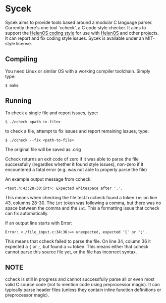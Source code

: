 Sycek
=====

Sycek aims to provide tools based around a modular C language parser.
Currently there's one tool 'ccheck', a C code style checker. It aims
to support the [HelenOS coding style][1] for use with [HelenOS][2]
and other projects. It can report and fix coding style issues.
Sycek is available under an MIT-style license.


Compiling
---------
You need Linux or similar OS with a working compiler toolchain.
Simply type:

    $ make


Running
-------
To check a single file and report issues, type:

    $ ./ccheck <path-to-file>

to check a file, attempt to fix issues and report remaining issues, type:

    $ ./ccheck --fix <path-to-file>

The original file will be saved as <path-to-file>.orig

Ccheck returns an exit code of zero if it was able to parse the file
successfully (regardles whether it found style issues), non-zero
if it encountered a fatal error (e.g. was not able to properly parse the file)

An example output message from ccheck:

    <test.h:43:28-30:int>: Expected whitespace after ','.

This means when checking the file test.h ccheck found a token `int` on line
43, columns 28-30. The `int` token was following a comma, but there was
no space between the comma and the `int`.  This a formatting issue that
ccheck can fix automatically.

If an output line starts with Error:

    Error: <./file_input.c:34:36:=> unexpected, expected '{' or ';'.

This means that ccheck failed to parse the file. On line 34, column 36
it expected a `{` or `;`, but found a `<=` token. This means either
that ccheck cannot parse this source file yet, or the file has incorrect
syntax.

NOTE
----
ccheck is still in progress and cannot successfully parse all or even most
valid C source code (not to mention code using preprocessor magic). It can
typically parse header files (unless they contain inline function definitions
or preprocessor magic).

[1]: http://www.helenos.org/wiki/CStyle
[2]: http://www.helenos.org/

